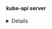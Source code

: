 #### kube-api server
<details>  
```bash
cat /etc/kubernetes/manifests/kube-apiserver.yaml</br>
cat /etc/systemd/system/kube-apiserver.service </br>
ps -aux | grep -i apiserver 
```
</details>